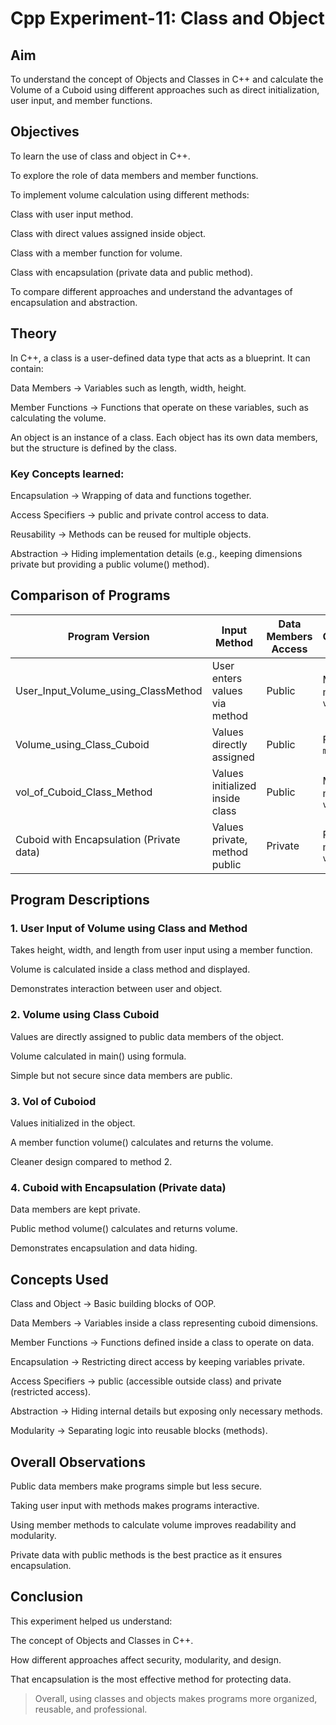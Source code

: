# Cpp Experiment-11: Class and Object

## Aim

To understand the concept of Objects and Classes in C++ and calculate the Volume of a Cuboid using different approaches such as direct initialization, user input, and member functions.

## Objectives

To learn the use of class and object in C++.

To explore the role of data members and member functions.

To implement volume calculation using different methods:

Class with user input method.

Class with direct values assigned inside object.

Class with a member function for volume.

Class with encapsulation (private data and public method).

To compare different approaches and understand the advantages of encapsulation and abstraction.

## Theory

In C++, a class is a user-defined data type that acts as a blueprint. It can contain:

Data Members → Variables such as length, width, height.

Member Functions → Functions that operate on these variables, such as calculating the volume.

An object is an instance of a class. Each object has its own data members, but the structure is defined by the class.

### Key Concepts learned:

Encapsulation → Wrapping of data and functions together.

Access Specifiers → public and private control access to data.

Reusability → Methods can be reused for multiple objects.

Abstraction → Hiding implementation details (e.g., keeping dimensions private but providing a public volume() method).

## Comparison of Programs

| Program Version                          | Input Method                 | Data Members Access | Volume Calculation Method | Output Example |
|------------------------------------------|------------------------------|-------------------|---------------------------|----------------|
| User_Input_Volume_using_ClassMethod      | User enters values via method | Public            | Member method `volume()`  | Volume of cuboid displayed after input |
| Volume_using_Class_Cuboid                | Values directly assigned      | Public            | Formula in `main()`       | Volume calculated directly |
| vol_of_Cuboid_Class_Method               | Values initialized inside class | Public          | Member method `volume()`  | Volume returned by function |
| Cuboid with Encapsulation (Private data) | Values private, method public | Private           | Public method `volume()`  | Volume securely calculated |


## Program Descriptions

### 1. User Input of Volume using Class and Method

Takes height, width, and length from user input using a member function.

Volume is calculated inside a class method and displayed.

Demonstrates interaction between user and object.

### 2. Volume using Class Cuboid

Values are directly assigned to public data members of the object.

Volume calculated in main() using formula.

Simple but not secure since data members are public.

### 3. Vol of Cuboiod

Values initialized in the object.

A member function volume() calculates and returns the volume.

Cleaner design compared to method 2.

### 4. Cuboid with Encapsulation (Private data)

Data members are kept private.

Public method volume() calculates and returns volume.

Demonstrates encapsulation and data hiding.

## Concepts Used

Class and Object → Basic building blocks of OOP.

Data Members → Variables inside a class representing cuboid dimensions.

Member Functions → Functions defined inside a class to operate on data.

Encapsulation → Restricting direct access by keeping variables private.

Access Specifiers → public (accessible outside class) and private (restricted access).

Abstraction → Hiding internal details but exposing only necessary methods.

Modularity → Separating logic into reusable blocks (methods).

## Overall Observations

Public data members make programs simple but less secure.

Taking user input with methods makes programs interactive.

Using member methods to calculate volume improves readability and modularity.

Private data with public methods is the best practice as it ensures encapsulation.

## Conclusion

This experiment helped us understand:

The concept of Objects and Classes in C++.

How different approaches affect security, modularity, and design.

That encapsulation is the most effective method for protecting data.

> Overall, using classes and objects makes programs more organized, reusable, and professional.

